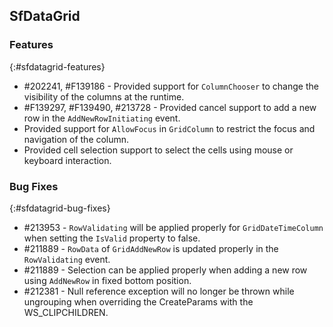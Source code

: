 ## SfDataGrid

### Features
{:#sfdatagrid-features}

*	\#202241, \#F139186 - Provided support for `ColumnChooser` to change the visibility of the columns at the runtime.
*	\#F139297, \#F139490, \#213728 - Provided cancel support to add a new row in the `AddNewRowInitiating` event.
*	Provided support for `AllowFocus` in `GridColumn` to restrict the focus and navigation of the column.
*	Provided cell selection support to select the cells using mouse or keyboard interaction. 

### Bug Fixes
{:#sfdatagrid-bug-fixes}

*	\#213953 - `RowValidating` will be applied properly for `GridDateTimeColumn` when setting the `IsValid` property to false.
*	\#211889 - `RowData` of `GridAddNewRow` is updated properly in the `RowValidating` event.
*	\#211889 - Selection can be applied properly when adding a new row using `AddNewRow` in fixed bottom position.
*	\#212381 - Null reference exception will no longer be thrown while ungrouping when overriding the CreateParams with the WS_CLIPCHILDREN.
